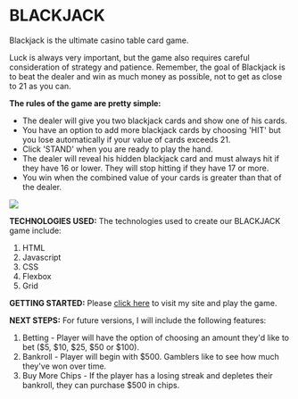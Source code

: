 # BLACKJACK

Blackjack is the ultimate casino table card game. 

Luck is always very important, but the game also requires careful consideration of strategy and patience. Remember, the goal of Blackjack is to beat the dealer and win as much money as possible, not to get as close to 21 as you can.

**The rules of the game are pretty simple:**

- The dealer will give you two blackjack cards and show one of his cards.
- You have an option to add more blackjack cards by choosing 'HIT' but you lose automatically if your value of cards exceeds 21.
- Click 'STAND' when you are ready to play the hand.
- The dealer will reveal his hidden blackjack card and must always hit if they have 16 or lower. They will stop hitting if they have 17 or more.
- You win when the combined value of your cards is greater than that of the dealer.

![](https://www.lifeprepacademy.org/wp-content/uploads/2020/08/BlackjackHand2.jpg)

**TECHNOLOGIES USED:** The technologies used to create our BLACKJACK game include:

1. HTML
2. Javascript
3. CSS
4. Flexbox
5. Grid

**GETTING STARTED:**
Please [click here](https://elmoore01.github.io/blackjack/) to visit my site and play the game.

**NEXT STEPS:**
For future versions, I will include the following features:

1. Betting - Player will have the option of choosing an amount they'd like to bet ($5, $10, $25, $50 or $100).
2. Bankroll - Player will begin with $500. Gamblers like to see how much they've won over time.
3. Buy More Chips - If the player has a losing streak and depletes their bankroll, they can purchase $500 in chips.
